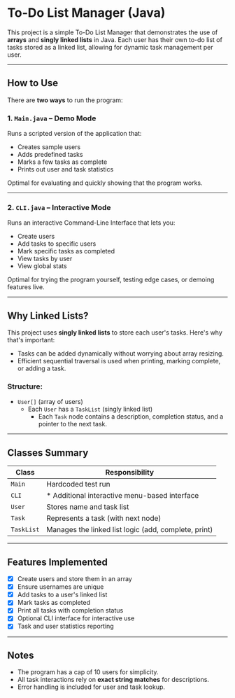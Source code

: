 #  To-Do List Manager (Java)

This project is a simple To-Do List Manager that demonstrates the use of **arrays** and **singly linked lists** in Java. Each user has their own to-do list of tasks stored as a linked list, allowing for dynamic task management per user.

---

##  How to Use

There are **two ways** to run the program:

### 1. `Main.java` – Demo Mode
Runs a scripted version of the application that:
- Creates sample users
- Adds predefined tasks
- Marks a few tasks as complete
- Prints out user and task statistics

Optimal for evaluating and quickly showing that the program works.

---

### 2. `CLI.java` – Interactive Mode
Runs an interactive Command-Line Interface that lets you:
- Create users
- Add tasks to specific users
- Mark specific tasks as completed
- View tasks by user
- View global stats

Optimal for trying the program yourself, testing edge cases, or demoing features live.

---

## Why Linked Lists?

This project uses **singly linked lists** to store each user's tasks. Here's why that's important:

- Tasks can be added dynamically without worrying about array resizing.
- Efficient sequential traversal is used when printing, marking complete, or adding a task.

### Structure:
- `User[]` (array of users)
  - Each `User` has a `TaskList` (singly linked list)
    - Each `Task` node contains a description, completion status, and a pointer to the next task.

---

## Classes Summary

| Class       | Responsibility |
|-------------|----------------|
| `Main`      | Hardcoded test run |
| `CLI`       | * Additional interactive menu-based interface |
| `User`      | Stores name and task list |
| `Task`      | Represents a task (with next node) |
| `TaskList`  | Manages the linked list logic (add, complete, print) |

---

## Features Implemented

- [x] Create users and store them in an array
- [x] Ensure usernames are unique
- [x] Add tasks to a user's linked list
- [x] Mark tasks as completed
- [x] Print all tasks with completion status
- [x] Optional CLI interface for interactive use
- [x] Task and user statistics reporting

---

## Notes

- The program has a cap of 10 users for simplicity.
- All task interactions rely on **exact string matches** for descriptions.
- Error handling is included for user and task lookup.
